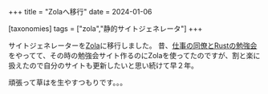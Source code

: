 +++
title = "Zolaへ移行"
date = 2024-01-06

[taxonomies]
tags = ["zola","静的サイトジェネレータ"]
+++

サイトジェネレーターを[Zola](https://www.getzola.org/)に移行しました。
昔、[仕事の同僚とRustの勉強会](https://ristoranterist.github.io/rist_club_rust/home/)をやってて、その時の勉強会サイト作るのにZolaを使ってたのですが、割と楽に扱えたので自分のサイトも更新したいと思い続けて早２年。

頑張って草はを生やすつもりです。。。
